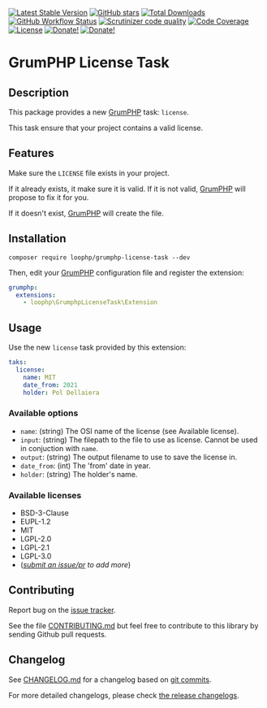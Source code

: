 [![Latest Stable Version][latest stable version]][1]
[![GitHub stars][github stars]][1] [![Total Downloads][total downloads]][1]
[![GitHub Workflow Status][github workflow status]][2]
[![Scrutinizer code quality][code quality]][3]
[![Code Coverage][code coverage]][3] [![License][license]][1]
[![Donate!][donate github]][5] [![Donate!][donate paypal]][6]

# GrumPHP License Task

## Description

This package provides a new [GrumPHP][5] task: `license`.

This task ensure that your project contains a valid license.

## Features

Make sure the `LICENSE` file exists in your project.

If it already exists, it make sure it is valid. If it is not valid, [GrumPHP][5]
will propose to fix it for you.

If it doesn't exist, [GrumPHP][5] will create the file.

## Installation

```shell
composer require loophp/grumphp-license-task --dev
```

Then, edit your [GrumPHP][5] configuration file and register the extension:

```yaml
grumphp:
  extensions:
    - loophp\GrumphpLicenseTask\Extension
```

## Usage

Use the new `license` task provided by this extension:

```yaml
taks:
  license:
    name: MIT
    date_from: 2021
    holder: Pol Dellaiera
```

### Available options

- `name`: (string) The OSI name of the license (see Available license).
- `input`: (string) The filepath to the file to use as license. Cannot be used
  in conjuction with `name`.
- `output`: (string) The output filename to use to save the license in.
- `date_from`: (int) The 'from' date in year.
- `holder`: (string) The holder's name.

### Available licenses

- BSD-3-Clause
- EUPL-1.2
- MIT
- LGPL-2.0
- LGPL-2.1
- LGPL-3.0
- (_[submit an issue/pr][14] to add more_)

## Contributing

Report bug on the [issue tracker][14].

See the file [CONTRIBUTING.md][18] but feel free to contribute to this library
by sending Github pull requests.

## Changelog

See [CHANGELOG.md][15] for a changelog based on [git commits][16].

For more detailed changelogs, please check [the release changelogs][17].

[1]: https://packagist.org/packages/loophp/grumphp-license-task
[latest stable version]:
  https://img.shields.io/packagist/v/loophp/grumphp-license-task.svg?style=flat-square
[github stars]:
  https://img.shields.io/github/stars/loophp/grumphp-license-task.svg?style=flat-square
[total downloads]:
  https://img.shields.io/packagist/dt/loophp/grumphp-license-task.svg?style=flat-square
[github workflow status]:
  https://img.shields.io/github/workflow/status/loophp/grumphp-license-task/Unit%20tests?style=flat-square
[code quality]:
  https://img.shields.io/scrutinizer/quality/g/loophp/grumphp-license-task/master.svg?style=flat-square
[3]: https://scrutinizer-ci.com/g/loophp/grumphp-license-task/?branch=master
[4]: https://shepherd.dev/github/loophp/grumphp-license-task
[code coverage]:
  https://img.shields.io/scrutinizer/coverage/g/loophp/grumphp-license-task/master.svg?style=flat-square
[license]:
  https://img.shields.io/packagist/l/loophp/grumphp-license-task.svg?style=flat-square
[donate github]:
  https://img.shields.io/badge/Sponsor-Github-brightgreen.svg?style=flat-square
[donate paypal]:
  https://img.shields.io/badge/Sponsor-Paypal-brightgreen.svg?style=flat-square
[2]: https://github.com/loophp/grumphp-license-task/actions
[5]: https://packagist.org/packages/grumphp/grumphp
[6]: https://ec.europa.eu
[7]: https://packagist.org/packages/ergebnis/composer-normalize
[8]: https://packagist.org/packages/php-parallel-lint/php-parallel-lint
[9]: https://packagist.org/packages/friendsoftwig/twigcs
[10]: https://packagist.org/packages/FriendsOfPHP/PHP-CS-Fixer
[11]: https://www.php-fig.org/psr/psr-12/
[12]: https://packagist.org/packages/squizlabs/php_codesniffer
[13]: https://packagist.org/packages/phpstan/phpstan
[14]: https://github.com/loophp/grumphp-license-task/issues
[15]: https://github.com/loophp/grumphp-license-task/blob/master/CHANGELOG.md
[16]: https://github.com/loophp/grumphp-license-task/commits/master
[17]: https://github.com/loophp/grumphp-license-task/releases
[18]:
  https://github.com/loophp/grumphp-license-task/blob/master/.github/CONTRIBUTING.md
[19]: https://packagist.org/packages/drupol/php-conventions
[20]: https://packagist.org/packages/ergebnis/php-library-template
[21]: https://packagist.org/packages/ergebnis/license
[22]: https://packagist.org/packages/maglnet/composer-require-checker
